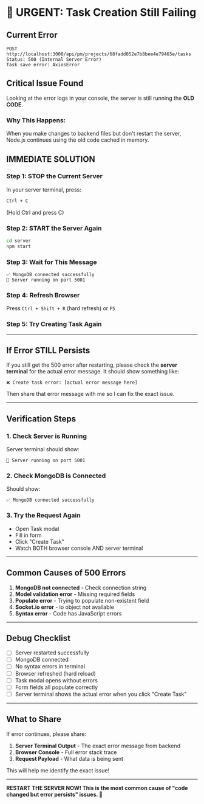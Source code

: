 # 🚨 URGENT: Task Creation Still Failing

## Current Error
```
POST http://localhost:3000/api/pm/projects/68fadd052e7b8bee4e79465e/tasks
Status: 500 (Internal Server Error)
Task save error: AxiosError
```

## Critical Issue Found

Looking at the error logs in your console, the server is still running the **OLD CODE**. 

### Why This Happens:
When you make changes to backend files but don't restart the server, Node.js continues using the old code cached in memory.

## IMMEDIATE SOLUTION

### Step 1: STOP the Current Server
In your server terminal, press:
```bash
Ctrl + C
```
(Hold Ctrl and press C)

### Step 2: START the Server Again
```bash
cd server
npm start
```

### Step 3: Wait for This Message
```
✅ MongoDB connected successfully
🚀 Server running on port 5001
```

### Step 4: Refresh Browser
Press `Ctrl + Shift + R` (hard refresh) or `F5`

### Step 5: Try Creating Task Again

---

## If Error STILL Persists

If you still get the 500 error after restarting, please check the **server terminal** for the actual error message. It should show something like:

```
❌ Create task error: [actual error message here]
```

Then share that error message with me so I can fix the exact issue.

---

## Verification Steps

### 1. Check Server is Running
Server terminal should show:
```
🚀 Server running on port 5001
```

### 2. Check MongoDB is Connected
Should show:
```
✅ MongoDB connected successfully
```

### 3. Try the Request Again
- Open Task modal
- Fill in form
- Click "Create Task"
- Watch BOTH browser console AND server terminal

---

## Common Causes of 500 Errors

1. **MongoDB not connected** - Check connection string
2. **Model validation error** - Missing required fields
3. **Populate error** - Trying to populate non-existent field
4. **Socket.io error** - io object not available
5. **Syntax error** - Code has JavaScript errors

---

## Debug Checklist

- [ ] Server restarted successfully
- [ ] MongoDB connected
- [ ] No syntax errors in terminal
- [ ] Browser refreshed (hard reload)
- [ ] Task modal opens without errors
- [ ] Form fields all populate correctly
- [ ] Server terminal shows the actual error when you click "Create Task"

---

## What to Share

If error continues, please share:

1. **Server Terminal Output** - The exact error message from backend
2. **Browser Console** - Full error stack trace
3. **Request Payload** - What data is being sent

This will help me identify the exact issue!

---

**RESTART THE SERVER NOW! This is the most common cause of "code changed but error persists" issues. 🔄**

